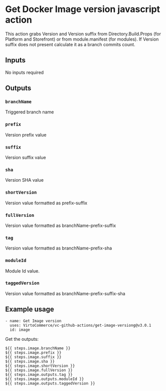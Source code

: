 # Get Docker Image version javascript action

This action grabs Version and Version suffix from Directory.Build.Props (for Platform and Storefront) or from module.manifest (for modules). If Version suffix does not present calculate it as a branch commits count.

## Inputs

No inputs required

## Outputs

### `branchName`

Triggered branch name

### `prefix`

Version prefix value

### `suffix`

Version suffix value

### `sha`

Version SHA value

### `shortVersion`

Version value formatted as prefix-suffix

### `fullVersion`

Version value formatted as branchName-prefix-suffix

### `tag`

Version value formatted as branchName-prefix-sha

### `moduleId`

Module Id value.

### `taggedVersion`

Version value formatted as branchName-prefix-suffix-sha


## Example usage

```
- name: Get Image version
  uses: VirtoCommerce/vc-github-actions/get-image-versiong@v3.0.1
  id: image
```

Get the outputs:

```
${{ steps.image.branchName }}
${{ steps.image.prefix }}
${{ steps.image.suffix }}
${{ steps.image.sha }}
${{ steps.image.shortVersion }}
${{ steps.image.fullVersion }}
${{ steps.image.outputs.tag }}
${{ steps.image.outputs.moduleId }}
${{ steps.image.outputs.taggedVersion }}
```
